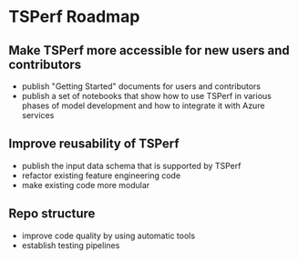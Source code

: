 # TSPerf Roadmap 

## Make TSPerf more accessible for new users and contributors
* publish "Getting Started" documents for users and contributors
* publish a set of notebooks that show how to use TSPerf in various phases of model development and how to integrate it with Azure services

## Improve reusability of TSPerf
* publish the input data schema that is supported by TSPerf
* refactor existing feature engineering code 
* make existing code more modular

## Repo structure
* improve code quality by using automatic tools
* establish testing pipelines
